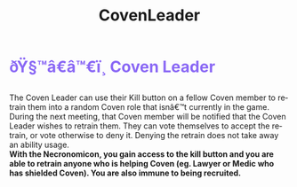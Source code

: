 ﻿---
lang: en-US
title: CovenLeader
prev: Ritualist
next: Ritualist
---
# <font color="#8a68f5">ðŸ§™â€â™€ï¸ <b>Coven Leader</b></font> <Badge text="Power" type="tip" vertical="middle"/>

The Coven Leader can use their Kill button on a fellow Coven member to retrain them into a random Coven role that isnâ€™t currently in the game. During the next meeting, that Coven member will be notified that the Coven Leader wishes to retrain them. They can vote themselves to accept the retrain, or vote otherwise to deny it. Denying the retrain does not take away an ability usage.<br>
<b>With the Necronomicon, you gain access to the kill button and you are able to retrain anyone who is helping Coven (eg. Lawyer or Medic who has shielded Coven). You are also immune to being recruited.</b>